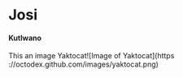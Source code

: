 #  Josi
####  Kutlwano  


This an image Yaktocat![Image of Yaktocat](https ://octodex.github.com/images/yaktocat.png)
